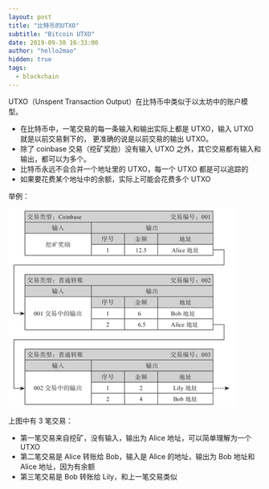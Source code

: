 ```yaml
---
layout: post
title: "比特币的UTXO"
subtitle: "Bitcoin UTXO"
date: 2019-09-30 16:33:00
author: "hello2mao"
hidden: true
tags:
  - blockchain
---
```


UTXO（Unspent Transaction Output）在比特币中类似于以太坊中的账户模型。

- 在比特币中，一笔交易的每一条输入和输出实际上都是 UTXO，输入 UTXO 就是以前交易剩下的， 更准确的说是以前交易的输出 UTXO。
- 除了 coinbase 交易（挖矿奖励）没有输入 UTXO 之外，其它交易都有输入和输出，都可以为多个。
- 比特币永远不会合并一个地址里的 UTXO，每一个 UTXO 都是可以追踪的
- 如果要花费某个地址中的余额，实际上可能会花费多个 UTXO

举例：

![](/img/posts/utxo-eg.png)

上图中有 3 笔交易：

- 第一笔交易来自挖矿，没有输入，输出为 Alice 地址，可以简单理解为一个 UTXO
- 第二笔交易是 Alice 转账给 Bob，输入是 Alice 的地址，输出为 Bob 地址和 Alice 地址，因为有余额
- 第三笔交易是 Bob 转账给 Lily，和上一笔交易类似

